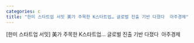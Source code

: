 ```yaml
---
categories: c
title: "한미 스타트업 서밋 美가 주목한 K스타트업… 글로벌 진출 기반 다졌다  아주경제"
---
```

[한미 스타트업 서밋] 美가 주목한 K스타트업… 글로벌 진출 기반 다졌다&nbsp;&nbsp;아주경제